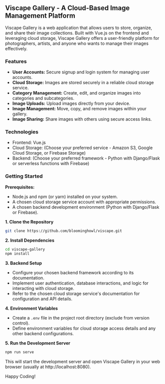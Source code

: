 ## Viscape Gallery - A Cloud-Based Image Management Platform

Viscape Gallery is a web application that allows users to store, organize, and share their image collections. Built with Vue.js on the frontend and leveraging cloud storage, Viscape Gallery offers a user-friendly platform for photographers, artists, and anyone who wants to manage their images effectively.

### Features

* **User Accounts:** Secure signup and login system for managing user accounts.
* **Cloud Storage:** Images are stored securely in a reliable cloud storage service.
* **Category Management:** Create, edit, and organize images into categories and subcategories.
* **Image Uploads:** Upload images directly from your device.
* **Image Management:** Move, copy, and remove images within your gallery.
* **Image Sharing:** Share images with others using secure access links.

### Technologies

* Frontend: Vue.js
* Cloud Storage:  (Choose your preferred service -  Amazon S3, Google Cloud Storage, or Firebase Storage)
* Backend:  (Choose your preferred framework - Python with Django/Flask or serverless functions with Firebase)

### Getting Started

**Prerequisites:**

* Node.js and npm (or yarn) installed on your system.
* A chosen cloud storage service account with appropriate permissions.
* A chosen backend development environment (Python with Django/Flask or Firebase).

**1. Clone the Repository**

```bash
git clone https://github.com/bloominghowl/viscape.git
```

**2. Install Dependencies**

```bash
cd viscape-gallery
npm install
```

**3. Backend Setup**

* Configure your chosen backend framework according to its documentation.
* Implement user authentication, database interactions, and logic for interacting with cloud storage.
* Refer to the chosen cloud storage service's documentation for configuration and API details.

**4. Environment Variables**

* Create a `.env` file in the project root directory (exclude from version control).
* Define environment variables for cloud storage access details and any other backend configurations.

**5. Run the Development Server**

```bash
npm run serve
```

This will start the development server and open Viscape Gallery in your web browser (usually at http://localhost:8080).

Happy Coding!
